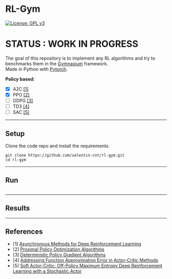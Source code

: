 # RL-Gym

[![License: GPL v3](https://img.shields.io/badge/License-GPLv3-blue.svg)](https://www.gnu.org/licenses/gpl-3.0)

# STATUS : WORK IN PROGRESS

The goal of this repository is to implement any RL algorithms and try to benchmarks them in the [Gymnasium](https://github.com/Farama-Foundation/Gymnasium) framework.  
Made in Python with [Pytorch](https://github.com/pytorch/pytorch).

**Policy based:**

- [x] A2C [[1]](#references)
- [x] PPO [[2]](#references)
- [ ] DDPG [[3]](#references)
- [ ] TD3 [[4]](#references)
- [ ] SAC [[5]](#references)
---

## Setup

Clone the code repo and install the requirements.

```
git clone https://github.com/valentin-cnt/rl-gym.git
cd rl-gym
```

---

## Run

```

```

---

## Results

---

## References

- [1] [Asynchronous Methods for Deep Reinforcement Learning](https://arxiv.org/abs/1602.01783)
- [2] [Proximal Policy Optimization Algorithms](https://arxiv.org/abs/1707.06347)
- [3] [Deterministic Policy Gradient Algorithms](https://proceedings.mlr.press/v32/silver14.pdf)
- [4] [Addressing Function Approximation Error in Actor-Critic Methods](https://arxiv.org/abs/1802.09477)
- [5] [Soft Actor-Critic: Off-Policy Maximum Entropy Deep Reinforcement Learning with a Stochastic Actor](https://arxiv.org/abs/1801.01290)
